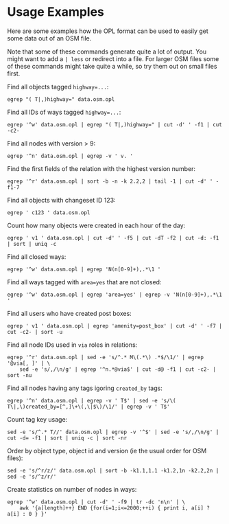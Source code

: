 
# Usage Examples

Here are some examples how the OPL format can be used to easily get some data
out of an OSM file.

Note that some of these commands generate quite a lot of output. You might
want to add a `| less` or redirect into a file. For larger OSM files some of
these commands might take quite a while, so try them out on small files first.

Find all objects tagged `highway=...`:

    egrep "( T|,)highway=" data.osm.opl

Find all IDs of ways tagged `highway=...`:

    egrep '^w' data.osm.opl | egrep "( T|,)highway=" | cut -d' ' -f1 | cut -c2-

Find all nodes with version > 9:

    egrep '^n' data.osm.opl | egrep -v ' v. '

Find the first fields of the relation with the highest version number:

    egrep '^r' data.osm.opl | sort -b -n -k 2.2,2 | tail -1 | cut -d' ' -f1-7

Find all objects with changeset ID 123:

    egrep ' c123 ' data.osm.opl

Count how many objects were created in each hour of the day:

    egrep ' v1 ' data.osm.opl | cut -d' ' -f5 | cut -dT -f2 | cut -d: -f1 | sort | uniq -c

Find all closed ways:

    egrep '^w' data.osm.opl | egrep 'N(n[0-9]+),.*\1 '

Find all ways tagged with `area=yes` that are not closed:

    egrep '^w' data.osm.opl | egrep 'area=yes' | egrep -v 'N(n[0-9]+),.*\1 '

Find all users who have created post boxes:

    egrep ' v1 ' data.osm.opl | egrep 'amenity=post_box' | cut -d' ' -f7 | cut -c2- | sort -u

Find all node IDs used in `via` roles in relations:

    egrep '^r' data.osm.opl | sed -e 's/^.* M\(.*\) .*$/\1/' | egrep '@via[, ]' | \
        sed -e 's/,/\n/g' | egrep '^n.*@via$' | cut -d@ -f1 | cut -c2- | sort -nu

Find all nodes having any tags igoring `created_by` tags:

    egrep '^n' data.osm.opl | egrep -v ' T$' | sed -e 's/\( T\|,\)created_by=[^,]\+\(,\|$\)/\1/' | egrep -v ' T$'

Count tag key usage:

    sed -e 's/^.* T//' data.osm.opl | egrep -v '^$' | sed -e 's/,/\n/g' | cut -d= -f1 | sort | uniq -c | sort -nr

Order by object type, object id and version (ie the usual order for OSM files):

    sed -e 's/^r/z/' data.osm.opl | sort -b -k1.1,1.1 -k1.2,1n -k2.2,2n | sed -e 's/^z/r/'

Create statistics on number of nodes in ways:

    egrep '^w' data.osm.opl | cut -d' ' -f9 | tr -dc 'n\n' | \
        awk '{a[length]++} END {for(i=1;i<=2000;++i) { print i, a[i] ? a[i] : 0 } }'

